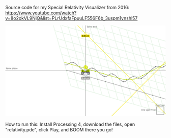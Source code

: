 Source code for my Special Relativity Visualizer from 2016: https://www.youtube.com/watch?v=8o2okVL9NjQ&list=PLrUdxfaFpuuLF556F6b_3uspm1vnshi57

![ta-da](0108.png)

How to run this: Install Processing 4, download the files, open "relativity.pde", click Play, and BOOM there you go!
